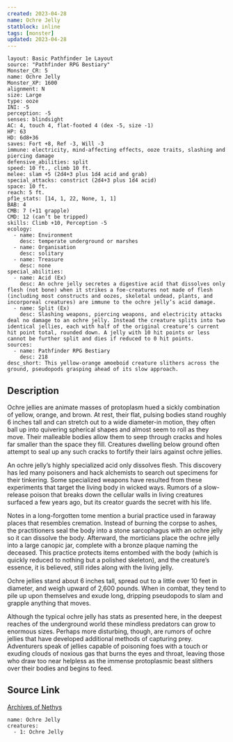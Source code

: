 ```yaml
---
created: 2023-04-28
name: Ochre Jelly
statblock: inline
tags: [monster]
updated: 2023-04-28
---
```

```statblock
layout: Basic Pathfinder 1e Layout
source: "Pathfinder RPG Bestiary"
Monster_CR: 5
name: Ochre Jelly
Monster_XP: 1600
alignment: N
size: Large
type: ooze
INI: -5
perception: -5
senses: blindsight
AC: 4, touch 4, flat-footed 4 (dex -5, size -1)
HP: 63
HD: 6d8+36
saves: Fort +8, Ref -3, Will -3
immune: electricity, mind-affecting effects, ooze traits, slashing and piercing damage
defensive_abilities: split
speed: 10 ft., climb 10 ft.
melee: slam +5 (2d4+3 plus 1d4 acid and grab)
special_attacks: constrict (2d4+3 plus 1d4 acid)
space: 10 ft.
reach: 5 ft.
pf1e_stats: [14, 1, 22, None, 1, 1]
BAB: 4
CMB: 7 (+11 grapple)
CMD: 12 (can’t be tripped)
skills: Climb +10, Perception -5
ecology:
  - name: Environment
    desc: temperate underground or marshes
  - name: Organisation
    desc: solitary
  - name: Treasure
    desc: none
special_abilities:
  - name: Acid (Ex)
    desc: An ochre jelly secretes a digestive acid that dissolves only flesh (not bone) when it strikes a foe-creatures not made of flesh (including most constructs and oozes, skeletal undead, plants, and incorporeal creatures) are immune to the ochre jelly’s acid damage.
  - name: Split (Ex)
    desc: Slashing weapons, piercing weapons, and electricity attacks deal no damage to an ochre jelly. Instead the creature splits into two identical jellies, each with half of the original creature’s current hit point total, rounded down. A jelly with 10 hit points or less cannot be further split and dies if reduced to 0 hit points.
sources:
  - name: Pathfinder RPG Bestiary
    desc: 218
desc_short: This yellow-orange amoeboid creature slithers across the ground, pseudopods grasping ahead of its slow approach.
```
## Description
Ochre jellies are animate masses of protoplasm hued a sickly combination of yellow, orange, and brown. At rest, their flat, pulsing bodies stand roughly 6 inches tall and can stretch out to a wide diameter-in motion, they often ball up into quivering spherical shapes and almost seem to roll as they move. Their malleable bodies allow them to seep through cracks and holes far smaller than the space they fill. Creatures dwelling below ground often attempt to seal up any such cracks to fortify their lairs against ochre jellies.

An ochre jelly’s highly specialized acid only dissolves flesh. This discovery has led many poisoners and hack alchemists to search out specimens for their tinkering. Some specialized weapons have resulted from these experiments that target the living body in wicked ways. Rumors of a slow-release poison that breaks down the cellular walls in living creatures surfaced a few years ago, but its creator guards the secret with his life.

Notes in a long-forgotten tome mention a burial practice used in faraway places that resembles cremation. Instead of burning the corpse to ashes, the practitioners seal the body into a stone sarcophagus with an ochre jelly so it can dissolve the body. Afterward, the morticians place the ochre jelly into a large canopic jar, complete with a bronze plaque naming the deceased. This practice protects items entombed with the body (which is quickly reduced to nothing but a polished skeleton), and the creature’s essence, it is believed, still rides along with the living jelly.

Ochre jellies stand about 6 inches tall, spread out to a little over 10 feet in diameter, and weigh upward of 2,600 pounds. When in combat, they tend to pile up upon themselves and exude long, dripping pseudopods to slam and grapple anything that moves.

Although the typical ochre jelly has stats as presented here, in the deepest reaches of the underground world these mindless predators can grow to enormous sizes. Perhaps more disturbing, though, are rumors of ochre jellies that have developed additional methods of capturing prey. Adventurers speak of jellies capable of poisoning foes with a touch or exuding clouds of noxious gas that burns the eyes and throat, leaving those who draw too near helpless as the immense protoplasmic beast slithers over their bodies and begins to feed.
## Source Link
[Archives of Nethys](https://aonprd.com/MonsterDisplay.aspx?ItemName=Ochre%20Jelly)
```encounter-table
name: Ochre Jelly
creatures:
  - 1: Ochre Jelly
```

